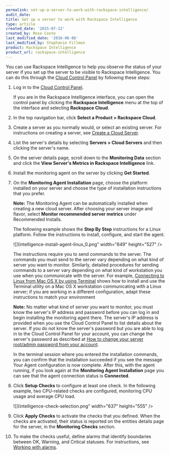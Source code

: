 ```yaml
---
permalink: set-up-a-server-to-work-with-rackspace-intelligence/
audit_date:
title: Set up a server to work with Rackspace Intelligence
type: article
created_date: '2015-07-12'
created_by: Rose Coste
last_modified_date: '2016-06-06'
last_modified_by: Stephanie Fillmon
product: Rackspace Intelligence
product_url: rackspace-intelligence
---
```


You can use Rackspace Intelligence to help you observe the status of
your server if you set up the server to be visible to Rackspace
Intelligence. You can do this through the [Cloud Control
Panel](https://login.rackspace.com/) by following these steps:

1. Log in to the [Cloud Control Panel](https://login.rackspace.com/).

   If you are in the Rackspace Intelligence interface, you can open the
   control panel by clicking the **Rackspace Intelligence** menu at the top
   of the interface and selecting **Rackspace Cloud**.

2. In the top navigation bar, click **Select a Product > Rackspace Cloud**.

3.  Create a server as you normally would, or select an existing server.
    For instructions on creating a server, see
    [Create a Cloud Server](/support/how-to/create-a-cloud-server).
4.  List the server's details by selecting **Servers > Cloud
    Servers** and then clicking the server's name.
5.  On the server details page, scroll down to the **Monitoring
    Data** section and click the **View Server's Metrics in Rackspace
    Intelligence** link.
6.  Install the monitoring agent on the server by clicking **Get
    Started**.
7.  On the **Monitoring Agent Installation** page, choose the platform
    installed on your server and choose the type of installation
    instructions that you prefer.

    **Note:** The Monitoring Agent can be automatically installed when
    creating a new cloud server. After choosing your server image and flavor,
    select **Monitor recommended server metrics** under Recommended Installs.

    The following example shows the **Step By Step** instructions for a Linux platform. Follow the instructions
    to install, configure, and start the agent.

    ![](intelligence-install-agent-linux_0.png" width="649" height="527" />

    The instructions require you to send commands to the server. The
    commands you must send to the server vary depending on what kind of
    server you want to monitor. Similarly, detailed procedures for
    sending commands to a server vary depending on what kind of
    workstation you use when you communicate with the server. For
    example, [Connecting to Linux from Mac OS X by using
    Terminal](/support/how-to/connecting-to-linux-from-mac-os-x-by-using-terminal) shows
    how to install and use the Terminal utility on a Mac OS X
    workstation communicating with a Linux server; if you are working in
    a different configuration, adapt these instructions to match your
    environment

    **Note:** No matter what kind of server you want to monitor, you
    must know the server's IP address and password before you can log in
    and begin installing the monitoring agent there. The server's IP
    address is provided when you use the Cloud Control Panel to list
    details about the server. If you do not know the server's password
    but you are able to log in to the Cloud Control Panel for your
    account, you can change the server's password as described at [How
    to change your server root/admin password from your
    account](/support/how-to/support/how-to-change-your-server-rootadmin-password-from-your-account).

    In the terminal session where you entered the installation commands,
    you can confirm that the installation succeeded if you see the
    message Your Agent configuration is now complete. After this, with
    the agent running, if you look again at the **Monitoring Agent
    Installation** page you can see that the agent connection status
    is **Connected**.

8.  Click **Setup Checks** to configure at least one check. In the
    following example, two CPU-related checks are configured, monitoring
    CPU usage and average CPU load.

    ![](intelligence-check-selection.png" width="637" height="555" />

9.  Click **Apply Checks** to activate the checks that you defined. When
    the checks are activated, their status is reported on the entities
    details page for the server, in the **Monitoring Checks** section.
10.  To make the checks useful, define alarms that identify boundaries
    between OK, Warning, and Critical statuses. For instructions,
    see [Working with alarms](/support/how-to/working-with-alarms).

